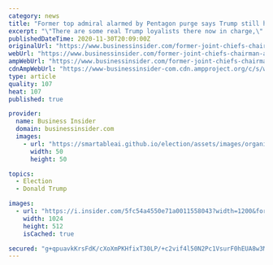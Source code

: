 ```yaml
---
category: news
title: "Former top admiral alarmed by Pentagon purge says Trump still has time to do something 'really destructive'"
excerpt: "\"There are some real Trump loyalists there now in charge,\" former Chairman of the Joint Chiefs of Staff Adm. Mike Mullen said Sunday."
publishedDateTime: 2020-11-30T20:09:00Z
originalUrl: "https://www.businessinsider.com/former-joint-chiefs-chairman-alarmed-by-trump-administration-pentagon-purge-2020-11"
webUrl: "https://www.businessinsider.com/former-joint-chiefs-chairman-alarmed-by-trump-administration-pentagon-purge-2020-11"
ampWebUrl: "https://www.businessinsider.com/former-joint-chiefs-chairman-alarmed-by-trump-administration-pentagon-purge-2020-11?amp"
cdnAmpWebUrl: "https://www-businessinsider-com.cdn.ampproject.org/c/s/www.businessinsider.com/former-joint-chiefs-chairman-alarmed-by-trump-administration-pentagon-purge-2020-11?amp"
type: article
quality: 107
heat: 107
published: true

provider:
  name: Business Insider
  domain: businessinsider.com
  images:
    - url: "https://smartableai.github.io/election/assets/images/organizations/businessinsider.com-50x50.jpg"
      width: 50
      height: 50

topics:
  - Election
  - Donald Trump

images:
  - url: "https://i.insider.com/5fc54a4550e71a0011558043?width=1200&format=jpeg"
    width: 1024
    height: 512
    isCached: true

secured: "g+qpuavkKrsFdK/cXoXmPKHfixT30LP/+c2vif4l50N2Pc1VsurF0hEUA8w3M+GSApTycX1tll7LWmxD2AC9HV3IMXMZR2kgLI8XJz6gxKHMsNrqS86gG+c4gfxS4xF4NYPU3aXDNryhmvbp9ssYPcDuJ1YsZRXUUD/JJEt6AwxO9WeQ0hU1hGnjPuoqMwlqiTW5uhvA6/eoPhJJY+OihLiglmDAJsG6aAvAFfhaji4GNs5BCmOCVtnwk0Z7IGOvT2Lphgf3S5+mR71ryk4D3lkEjxHrzvJsQrsfR09ALrUc8lMheRT24G3PRaFc92n7izMupCcXG2l1ObkCFKP+DCAZ+X5WRVmXVI54Dg/bzGg=;supcXPG1swYSd9YJEpXqIA=="
---
```


